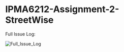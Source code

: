 # IPMA6212-Assignment-2-StreetWise

Full Issue Log:

![Full_Issue_Log](https://github.com/INDWG/IPMA6212-Assignment-2-StreetWise/assets/92745810/6bf578a5-14eb-4492-afbb-25967aeaec0a)
